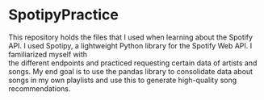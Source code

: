 # SpotipyPractice

This repository holds the files that I used when learning about
the Spotify API. I used Spotipy, a lightweight Python
library for the Spotify Web API. I familiarized myself with  
the different endpoints and practiced requesting certain data 
of artists and songs. My end goal is to use the pandas
library to consolidate data about songs in my own playlists
and use this to generate high-quality song recommendations. 
